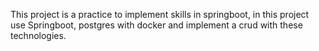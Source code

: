 This project is a practice to implement skills in springboot, in this project use 
Springboot, postgres with docker and implement a crud with these technologies.
